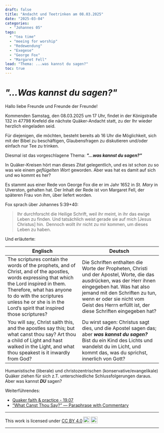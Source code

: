 ```yaml
---
draft: false
title: "Andacht und Teetrinken am 08.03.2025"
date: "2025-03-04"
categories:
  - "Johannes 05"
tags:
  - "tea time"
  - "meeing for worship"
  - "Redewendung"
  - "Exegese"
  - "George Fox"
  - "Margaret Fell"
lead: "Thema: ...was kannst du sagen?"
toc: true
---
```



*"...Was kannst du sagen?"*
===========================


Hallo liebe Freunde und Freunde der Freunde!

Kommenden Samstag, den 08.03.2025 um 17 Uhr, findet in der Königstraße 132 in 47798 Krefeld die nächste Quäker-Andacht statt, zu der Ihr wieder herzlich eingeladen seid.

Für diejenigen, die möchten, besteht bereits ab 16 Uhr die Möglichkeit, sich mit der Bibel zu beschäftigen, Glaubensfragen zu diskutieren und/oder einfach nur Tee zu trinken.

Diesmal ist das vorgeschlagene Thema: ***"...was kannst du sagen?"***

In Quäker-Kreisen hört man dieses Zitat gelegentlich, und es ist schon zu
so was wie einem *geflügelten Wort* geworden. Aber was hat es damit auf sich
und wo kommt es her?

Es stammt aus einer Rede von George Fox die er im Jahr 1652 in *St. Mary*
in Ulverston, gehalten hat. Der Inhalt der Rede ist von Margaret Fell, der
späteren Frau von ihm, über liefert worden.

Fox sprach über Johannes 5:39+40:

> Ihr durchforscht die Heilige Schrift, weil ihr meint, in ihr das ewige Leben zu finden. Und tatsächlich weist gerade sie auf mich [Jesus Christus] hin. Dennoch wollt ihr nicht zu mir kommen, um dieses Leben zu haben.

Und erläuterte:

| Englisch | Deutsch |
|----------|---------|
| The scriptures contain the words of the prophets, and of Christ, and of the apostles, words expressing that which the Lord inspired in them. Therefore, what has anyone to do with the scriptures unless he or she is in the Lord’s spirit that inspired those scriptures? | Die Schriften enthalten die Worte der Propheten, Christi und der Apostel, Worte, die das ausdrücken, was der Herr ihnen eingegeben hat. Was hat also jemand mit den Schriften zu tun, wenn er oder sie nicht vom Geist des Herrn erfüllt ist, der diese Schriften eingegeben hat? |
| You will say, Christ saith this, and the apostles say this; but what canst thou say? Art thou a child of Light and hast walked in the Light, and what thou speakest is it inwardly from God? | Du wirst sagen: Christus sagt dies, und die Apostel sagen das; aber ***was kannst du sagen?*** Bist du ein Kind des Lichts und wandelst du im Licht, und kommt das, was du sprichst, innerlich von Gott? |


Humanistische (liberale) und christozentrischen (konservative/evangelikale) Quäker
ziehen für sich z.T. unterschiedliche Schlussfolgerungen daraus. Aber was
kannst ***DU*** sagen?


Weiterführendes:

- [Quaker faith & practice - 19.07](https://qfp.quaker.org.uk/passage/19-07/)
- [“What Canst Thou Say?” — Paraphrase with Commentary](https://postmodernquaker.wordpress.com/2015/03/17/what-canst-thou-say-paraphrase-with-commentary/)

---

<p xmlns:cc="http://creativecommons.org/ns#" >This work is licensed under <a href="https://creativecommons.org/licenses/by/4.0/?ref=chooser-v1" target="\_blank" rel="license noopener noreferrer" style="display:inline-block;">CC BY 4.0<img style="height:22px!important;margin-left:3px;vertical-align:text-bottom;" src="https://mirrors.creativecommons.org/presskit/icons/cc.svg?ref=chooser-v1" alt=""><img style="height:22px!important;margin-left:3px;vertical-align:text-bottom;" src="https://mirrors.creativecommons.org/presskit/icons/by.svg?ref=chooser-v1" alt=""></a></p>

---